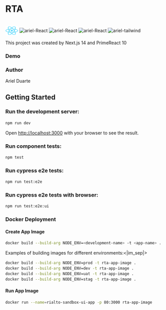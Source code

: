 # RTA

<div style="display: inline_block"><br>
<img align="center" alt="ariel-React" height="30" width="40" src="https://raw.githubusercontent.com/devicons/devicon/master/icons/react/react-original.svg">
<img align="center" alt="ariel-React" height="30" width="40" src="https://www.primefaces.org/presskit/primereact-logo.svg">
<img align="center" alt="ariel-React" height="30" width="40" src="https://cdn.jsdelivr.net/gh/devicons/devicon/icons/nextjs/nextjs-original.svg">
<img align="center" alt="ariel-React" height="30" width="40" src="https://cdn.jsdelivr.net/gh/devicons/devicon/icons/jest/jest-plain.svg">
<img align="center" alt="ariel-tailwind" height="30" width="40" src="https://cdn.jsdelivr.net/gh/devicons/devicon@latest/icons/tailwindcss/tailwindcss-original-wordmark.svg">
<br>

This project was created by Next.js 14 and PrimeReact 10

### Demo

### Author

Ariel Duarte

## Getting Started

### Run the development server:

```bash
npm run dev
```

Open [http://localhost:3000](http://localhost:3000) with your browser to see the result.

### Run component tests:

```bash
npm test
```

### Run cypress e2e tests:

```bash
npm run test:e2e
```

### Run cypress e2e tests with browser:

```bash
npm run test:e2e:ui
```

### Docker Deployment

#### Create App Image

```bash
docker build --build-arg NODE_ENV=<development-name> -t <app-name> .
```

Examples of building images for different environments:<|im_sep|>

```bash
docker build --build-arg NODE_ENV=prod -t rta-app-image .
docker build --build-arg NODE_ENV=dev -t rta-app-image .
docker build --build-arg NODE_ENV=uat -t rta-app-image .
docker build --build-arg NODE_ENV=stag -t rta-app-image .
```

#### Run App Image

```bash
docker run --name=rialto-sandbox-ui-app -p 80:3000 rta-app-image
```
